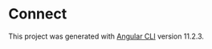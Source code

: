 # Connect

This project was generated with [Angular CLI](https://github.com/angular/angular-cli) version 11.2.3.

